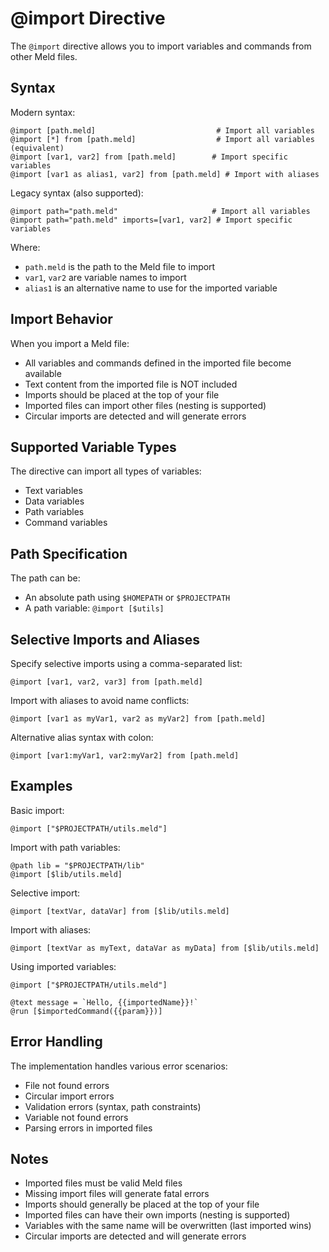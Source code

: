 # @import Directive

The `@import` directive allows you to import variables and commands from other Meld files.

## Syntax

Modern syntax:
```meld
@import [path.meld]                           # Import all variables
@import [*] from [path.meld]                  # Import all variables (equivalent)
@import [var1, var2] from [path.meld]        # Import specific variables
@import [var1 as alias1, var2] from [path.meld] # Import with aliases
```

Legacy syntax (also supported):
```meld
@import path="path.meld"                     # Import all variables
@import path="path.meld" imports=[var1, var2] # Import specific variables
```

Where:
- `path.meld` is the path to the Meld file to import
- `var1`, `var2` are variable names to import
- `alias1` is an alternative name to use for the imported variable

## Import Behavior

When you import a Meld file:
- All variables and commands defined in the imported file become available
- Text content from the imported file is NOT included
- Imports should be placed at the top of your file
- Imported files can import other files (nesting is supported)
- Circular imports are detected and will generate errors

## Supported Variable Types

The directive can import all types of variables:
- Text variables
- Data variables
- Path variables
- Command variables

## Path Specification

The path can be:
- An absolute path using `$HOMEPATH` or `$PROJECTPATH`
- A path variable: `@import [$utils]`

## Selective Imports and Aliases

Specify selective imports using a comma-separated list:
```meld
@import [var1, var2, var3] from [path.meld]
```

Import with aliases to avoid name conflicts:
```meld
@import [var1 as myVar1, var2 as myVar2] from [path.meld]
```

Alternative alias syntax with colon:
```meld
@import [var1:myVar1, var2:myVar2] from [path.meld]
```

## Examples

Basic import:
```meld
@import ["$PROJECTPATH/utils.meld"]
```

Import with path variables:
```meld
@path lib = "$PROJECTPATH/lib"
@import [$lib/utils.meld]
```

Selective import:
```meld
@import [textVar, dataVar] from [$lib/utils.meld]
```

Import with aliases:
```meld
@import [textVar as myText, dataVar as myData] from [$lib/utils.meld]
```

Using imported variables:
```meld
@import ["$PROJECTPATH/utils.meld"]

@text message = `Hello, {{importedName}}!`
@run [$importedCommand({{param}})]
```

## Error Handling

The implementation handles various error scenarios:
- File not found errors
- Circular import errors
- Validation errors (syntax, path constraints)
- Variable not found errors
- Parsing errors in imported files

## Notes

- Imported files must be valid Meld files
- Missing import files will generate fatal errors
- Imports should generally be placed at the top of your file
- Imported files can have their own imports (nesting is supported)
- Variables with the same name will be overwritten (last imported wins)
- Circular imports are detected and will generate errors